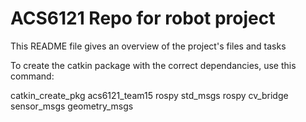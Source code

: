 # ACS6121 Repo for robot project

This README file gives an overview of the project's files and tasks

To create the catkin package with the correct dependancies, use this command:

catkin_create_pkg acs6121_team15 rospy std_msgs rospy cv_bridge sensor_msgs geometry_msgs
